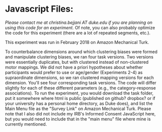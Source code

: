 # Javascript Files:

*Please contact me at christina.bejjani AT duke.edu if you are planning on using this code for an experiment.* Of note, you can also probably optimize the code for this experiment (there are a lot of repeated segments, etc.).

This experiment was run in February 2018 on Amazon Mechanical Turk.

To counterbalance dimensions around which clustering biases were formed and manipulate clustering biases, we ran four task versions. Two versions were essentially duplicates, but with clustered instead of non-clustered motor mappings. We did not have a priori hypotheses about whether participants would prefer to use or age/gender (Experiments 2-4) as supraordinate dimensions, so we ran clustered mapping versions for each dimension. You'll see four corresponding task versions. The code will differ slightly for each of these different parameters (e.g., the category-response associations). To run the experiment, you would download the task folder, put it somewhere where html is public (published on github? dropbox? or if your university has a personal home directory, as Duke does), and list the Main Menu file as the "Survey Link" on Amazon Mechanical Turk. Please note that I also did not include my IRB's Informed Consent JavaScript here, but you would need to include that in the "main menu" file where mine is currently mentioned.
